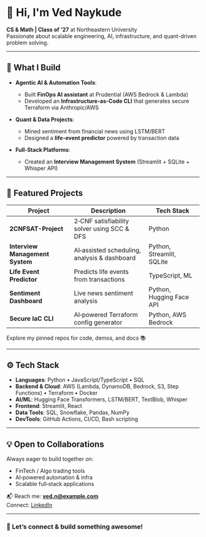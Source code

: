 # 👋 Hi, I'm Ved Naykude  
**CS & Math | Class of '27** at Northeastern University  
Passionate about scalable engineering, AI, infrastructure, and quant-driven problem solving.

---

## 🚀 What I Build  
- **Agentic AI & Automation Tools**:  
  - Built **FinOps AI assistant** at Prudential (AWS Bedrock & Lambda)  
  - Developed an **Infrastructure-as-Code CLI** that generates secure Terraform via Anthropic/AWS

- **Quant & Data Projects**:  
  - Mined sentiment from financial news using LSTM/BERT  
  - Designed a **life-event predictor** powered by transaction data  

- **Full‑Stack Platforms**:  
  - Created an **Interview Management System** (Streamlit + SQLite + Whisper API)  

---

## 📁 Featured Projects  
| Project | Description | Tech Stack |
|--------|-------------|------------|
| **2CNFSAT-Project** | 2‑CNF satisfiability solver using SCC & DFS | Python |
| **Interview Management System** | AI‑assisted scheduling, analysis & dashboard | Python, Streamlit, SQLite |
| **Life Event Predictor** | Predicts life events from transactions | TypeScript, ML |
| **Sentiment Dashboard** | Live news sentiment analysis | Python, Hugging Face API |
| **Secure IaC CLI** | AI‑powered Terraform config generator | Python, AWS Bedrock |

Explore my pinned repos for code, demos, and docs 📚

---

## ⚙️ Tech Stack  
- **Languages**: Python • JavaScript/TypeScript • SQL  
- **Backend & Cloud**: AWS (Lambda, DynamoDB, Bedrock, S3, Step Functions) • Terraform • Docker  
- **AI/ML**: Hugging Face Transformers, LSTM/BERT, TextBlob, Whisper  
- **Frontend**: Streamlit, React  
- **Data Tools**: SQL, Snowflake, Pandas, NumPy  
- **DevTools**: GitHub Actions, CI/CD, Bash scripting

---

## 💡 Open to Collaborations  
Always eager to build together on:
- FinTech / Algo trading tools  
- AI‑powered automation & infra  
- Scalable full‑stack applications  

📬 Reach me: **ved.n@example.com**  
Connect: [LinkedIn](https://linkedin.com/in/vedn123)

---

### 📌 Let’s connect & build something awesome!
